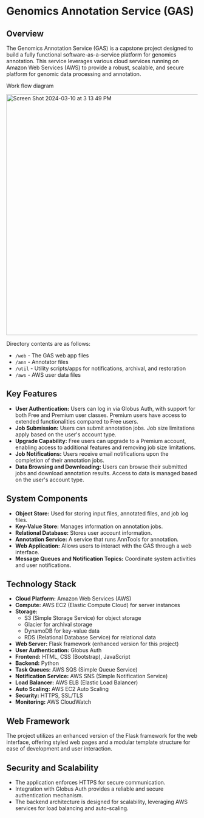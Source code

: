 # Genomics Annotation Service (GAS)

## Overview

The Genomics Annotation Service (GAS) is a capstone project designed to build a fully functional software-as-a-service platform for genomics annotation. This service leverages various cloud services running on Amazon Web Services (AWS) to provide a robust, scalable, and secure platform for genomic data processing and annotation.

Work flow diagram  

<img width="634" alt="Screen Shot 2024-03-10 at 3 13 49 PM" src="https://github.com/joy06261985/genomics-annotation-service/assets/77443634/4da210be-c80d-4041-ab45-6635cf348a9f">

Directory contents are as follows:
* `/web` - The GAS web app files
* `/ann` - Annotator files
* `/util` - Utility scripts/apps for notifications, archival, and restoration
* `/aws` - AWS user data files

## Key Features

- **User Authentication:** Users can log in via Globus Auth, with support for both Free and Premium user classes. Premium users have access to extended functionalities compared to Free users.
- **Job Submission:** Users can submit annotation jobs. Job size limitations apply based on the user's account type.
- **Upgrade Capability:** Free users can upgrade to a Premium account, enabling access to additional features and removing job size limitations.
- **Job Notifications:** Users receive email notifications upon the completion of their annotation jobs.
- **Data Browsing and Downloading:** Users can browse their submitted jobs and download annotation results. Access to data is managed based on the user's account type.

## System Components

- **Object Store:** Used for storing input files, annotated files, and job log files.
- **Key-Value Store:** Manages information on annotation jobs.
- **Relational Database:** Stores user account information.
- **Annotation Service:** A service that runs AnnTools for annotation.
- **Web Application:** Allows users to interact with the GAS through a web interface.
- **Message Queues and Notification Topics:** Coordinate system activities and user notifications.

## Technology Stack

- **Cloud Platform:** Amazon Web Services (AWS)
- **Compute:** AWS EC2 (Elastic Compute Cloud) for server instances
- **Storage:** 
  - S3 (Simple Storage Service) for object storage
  - Glacier for archival storage
  - DynamoDB for key-value data
  - RDS (Relational Database Service) for relational data
- **Web Server:** Flask framework (enhanced version for this project)
- **User Authentication:** Globus Auth
- **Frontend:** HTML, CSS (Bootstrap), JavaScript
- **Backend:** Python
- **Task Queues:** AWS SQS (Simple Queue Service)
- **Notification Service:** AWS SNS (Simple Notification Service)
- **Load Balancer:** AWS ELB (Elastic Load Balancer)
- **Auto Scaling:** AWS EC2 Auto Scaling
- **Security:** HTTPS, SSL/TLS
- **Monitoring:** AWS CloudWatch

## Web Framework

The project utilizes an enhanced version of the Flask framework for the web interface, offering styled web pages and a modular template structure for ease of development and user interaction.

## Security and Scalability

- The application enforces HTTPS for secure communication.
- Integration with Globus Auth provides a reliable and secure authentication mechanism.
- The backend architecture is designed for scalability, leveraging AWS services for load balancing and auto-scaling.



